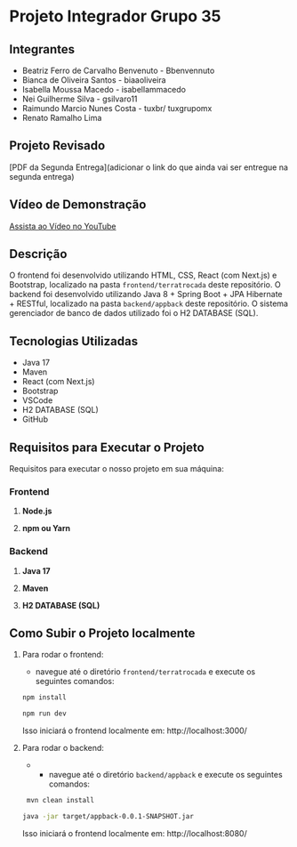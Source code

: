 # Projeto Integrador Grupo 35

## Integrantes
- Beatriz Ferro de Carvalho Benvenuto - Bbenvennuto 
- Bianca de Oliveira Santos - biaaoliveira
- Isabella Moussa Macedo - isabellammacedo
- Nei Guilherme Silva - gsilvaro11
- Raimundo Marcio Nunes Costa - tuxbr/ tuxgrupomx
- Renato Ramalho Lima

## Projeto Revisado
[PDF da Segunda Entrega](adicionar o link do que ainda vai ser entregue na segunda entrega)

## Vídeo de Demonstração
[Assista ao Vídeo no YouTube](https://www.youtube.com/watch?v=HL1YoPHdF1M)

## Descrição
O frontend foi desenvolvido utilizando HTML, CSS, React (com Next.js) e Bootstrap, localizado na pasta `frontend/terratrocada` deste repositório. 
O backend foi desenvolvido utilizando Java 8 + Spring Boot + JPA Hibernate + RESTful, localizado na pasta `backend/appback` deste repositório.
O sistema gerenciador de banco de dados utilizado foi o H2 DATABASE (SQL).

## Tecnologias Utilizadas
- Java 17
- Maven
- React (com Next.js)
- Bootstrap
- VSCode
- H2 DATABASE (SQL)
- GitHub

## Requisitos para Executar o Projeto

Requisitos para executar o nosso projeto em sua máquina:

### Frontend

1. **Node.js**

2. **npm ou Yarn**

### Backend

1. **Java 17**

2. **Maven**

3. **H2 DATABASE (SQL)**


## Como Subir o Projeto localmente

1. Para rodar o frontend: 
    - navegue até o diretório `frontend/terratrocada` e execute os seguintes comandos:

    ```bash
    npm install
    ```
    ```bash
    npm run dev
    ```
    Isso iniciará o frontend localmente em: http://localhost:3000/

2. Para rodar o backend:
   - - navegue até o diretório `backend/appback` e execute os seguintes comandos:
   ```bash
    mvn clean install
    ```
    ```bash
    java -jar target/appback-0.0.1-SNAPSHOT.jar
    ```
    Isso iniciará o frontend localmente em: http://localhost:8080/